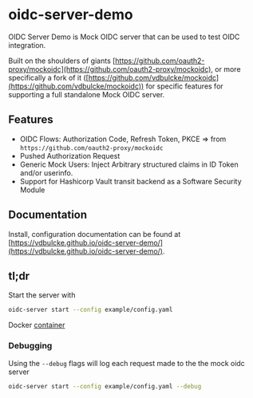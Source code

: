 # oidc-server-demo

OIDC Server Demo is Mock OIDC server that can be used to test OIDC integration. 

Built on the shoulders of giants [https://github.com/oauth2-proxy/mockoidc](https://github.com/oauth2-proxy/mockoidc), or more specifically a fork of it ([https://github.com/vdbulcke/mockoidc](https://github.com/vdbulcke/mockoidc)) for specific features for supporting a full standalone Mock OIDC server.




## Features

* OIDC Flows: Authorization Code, Refresh Token, PKCE => from `https://github.com/oauth2-proxy/mockoidc` 
* Pushed Authorization Request
* Generic Mock Users: Inject Arbitrary structured claims in ID Token and/or userinfo.
* Support for Hashicorp Vault transit backend as a Software Security Module
## Documentation

Install, configuration documentation can be found at [https://vdbulcke.github.io/oidc-server-demo/](https://vdbulcke.github.io/oidc-server-demo/).

## tl;dr

Start the server with
```bash
oidc-server start --config example/config.yaml
```

Docker [container](https://github.com/vdbulcke/oidc-server/pkgs/container/oidc-server)
### Debugging

Using the `--debug` flags will log each request made to the the mock oidc server

```bash
oidc-server start --config example/config.yaml --debug
```
